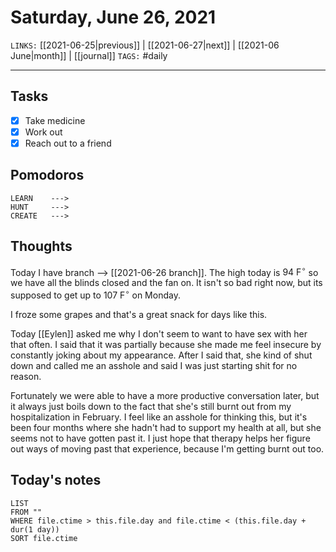 # Saturday, June 26, 2021
`LINKS:` [[2021-06-25|previous]] | [[2021-06-27|next]] |  [[2021-06 June|month]] | [[journal]] 
`TAGS:` #daily

---
## Tasks
- [x]  Take medicine
- [x]  Work out
- [x]  Reach out to a friend

## Pomodoros
```
LEARN    ---> 
HUNT     ---> 
CREATE   ---> 
```

## Thoughts
Today I have branch --> [[2021-06-26 branch]]. The high today is $94 \ \text{F}^{\circ}$ so we have all the blinds closed and the fan on. It isn't so bad right now, but its supposed to get up to $107 \ \text{F}^{\circ}$ on Monday. 

I froze some grapes and that's a great snack for days like this. 

Today [[Eylen]] asked me why I don't seem to want to have sex with her that often. I said that it was partially because she made me feel insecure by constantly joking about my appearance. After I said that, she kind of shut down and called me an asshole and said I was just starting shit for no reason. 

Fortunately we were able to have a more productive conversation later, but it always just boils down to the fact that she's still burnt out from my hospitalization in February. I feel like an asshole for thinking this, but it's been four months where she hadn't had to support my health at all, but she seems not to have gotten past it. I just hope that therapy helps her figure out ways of moving past that experience, because I'm getting burnt out too. 

## Today's notes
```dataview
LIST 
FROM ""
WHERE file.ctime > this.file.day and file.ctime < (this.file.day + dur(1 day))
SORT file.ctime
```

